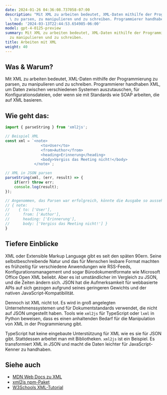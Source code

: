 ```yaml
---
date: 2024-01-26 04:36:08.737058-07:00
description: "Mit XML zu arbeiten bedeutet, XML-Daten mithilfe der Programmierung\
  \ zu parsen, zu manipulieren und zu schreiben. Programmierer handhaben XML, um Daten\u2026"
lastmod: '2024-03-13T22:44:53.654985-06:00'
model: gpt-4-0125-preview
summary: Mit XML zu arbeiten bedeutet, XML-Daten mithilfe der Programmierung zu parsen,
  zu manipulieren und zu schreiben.
title: Arbeiten mit XML
weight: 40
---
```


## Was & Warum?
Mit XML zu arbeiten bedeutet, XML-Daten mithilfe der Programmierung zu parsen, zu manipulieren und zu schreiben. Programmierer handhaben XML, um Daten zwischen verschiedenen Systemen auszutauschen, für Konfigurationsdateien, oder wenn sie mit Standards wie SOAP arbeiten, die auf XML basieren.

## Wie geht das:
```TypeScript
import { parseString } from 'xml2js';

// Beispiel XML
const xml = `<note>
                <to>User</to>
                <from>Author</from>
                <heading>Erinnerung</heading>
                <body>Vergiss das Meeting nicht!</body>
             </note>`;

// XML in JSON parsen
parseString(xml, (err, result) => {
    if(err) throw err;
    console.log(result);
});

// Angenommen, das Parsen war erfolgreich, könnte die Ausgabe so aussehen:
// { note:
//    { to: ['User'],
//      from: ['Author'],
//      heading: ['Erinnerung'],
//      body: ['Vergiss das Meeting nicht!'] } 
}
```

## Tiefere Einblicke
XML oder Extensible Markup Language gibt es seit den späten 90ern. Seine selbstbeschreibende Natur und das für Menschen lesbare Format machten es frühzeitig für verschiedene Anwendungen wie RSS-Feeds, Konfigurationsmanagement und sogar Bürodokumentformate wie Microsoft Office Open XML beliebt. Aber es ist umständlicher im Vergleich zu JSON, und die Zeiten ändern sich. JSON hat die Aufmerksamkeit für webbasierte APIs auf sich gezogen aufgrund seines geringeren Gewichts und der nativen JavaScript-Kompatibilität.

Dennoch ist XML nicht tot. Es wird in groß angelegten Unternehmenssystemen und für Dokumentstandards verwendet, die nicht auf JSON umgestellt haben. Tools wie `xml2js` für TypeScript oder `lxml` in Python beweisen, dass es einen anhaltenden Bedarf für die Manipulation von XML in der Programmierung gibt.

TypeScript hat keine eingebaute Unterstützung für XML wie es sie für JSON gibt. Stattdessen arbeitet man mit Bibliotheken. `xml2js` ist ein Beispiel. Es transformiert XML in JSON und macht die Daten leichter für JavaScript-Kenner zu handhaben.

## Siehe auch
- [MDN Web Docs zu XML](https://developer.mozilla.org/en-US/docs/Web/XML/XML_introduction)
- [xml2js npm-Paket](https://www.npmjs.com/package/xml2js)
- [W3Schools XML-Tutorial](https://www.w3schools.com/xml/)
